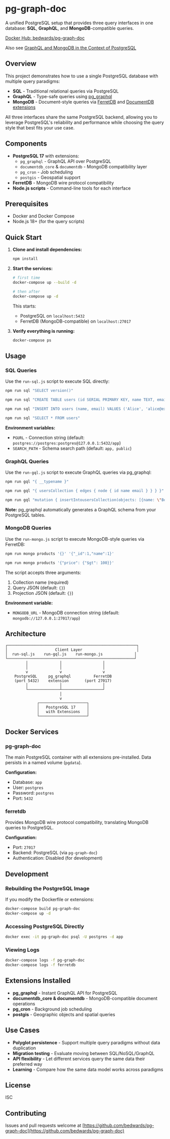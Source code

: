 # pg-graph-doc

A unified PostgreSQL setup that provides three query interfaces in one database: **SQL**, **GraphQL**, and **MongoDB**-compatible queries.

[Docker Hub: bedwards/pg-graph-doc](https://hub.docker.com/repository/docker/bedwards/pg-graph-doc)

Also see [GraphQL and MongoDB in the Context of PostgreSQL](GraphQL-and-MongoDB-in-the-Context-of-PostgreSQL.md)

## Overview

This project demonstrates how to use a single PostgreSQL database with multiple query paradigms:

- **SQL** - Traditional relational queries via PostgreSQL
- **GraphQL** - Type-safe queries using [pg_graphql](https://github.com/supabase/pg_graphql)
- **MongoDB** - Document-style queries via [FerretDB](https://www.ferretdb.io/) and [DocumentDB extensions](https://github.com/pg-documentdb/pg-documentdb)

All three interfaces share the same PostgreSQL backend, allowing you to leverage PostgreSQL's reliability and performance while choosing the query style that best fits your use case.

## Components

- **PostgreSQL 17** with extensions:
  - `pg_graphql` - GraphQL API over PostgreSQL
  - `documentdb_core` & `documentdb` - MongoDB compatibility layer
  - `pg_cron` - Job scheduling
  - `postgis` - Geospatial support
- **FerretDB** - MongoDB wire protocol compatibility
- **Node.js scripts** - Command-line tools for each interface

## Prerequisites

- Docker and Docker Compose
- Node.js 18+ (for the query scripts)

## Quick Start

1. **Clone and install dependencies:**

   ```bash
   npm install
   ```

2. **Start the services:**

   ```bash
   # first time
   docker-compose up --build -d 

   # then after
   docker-compose up -d
   ```

   This starts:
   - PostgreSQL on `localhost:5432`
   - FerretDB (MongoDB-compatible) on `localhost:27017`

3. **Verify everything is running:**

   ```bash
   docker-compose ps
   ```

## Usage

### SQL Queries

Use the `run-sql.js` script to execute SQL directly:

```bash
npm run sql "SELECT version()"
```

```bash
npm run sql "CREATE TABLE users (id SERIAL PRIMARY KEY, name TEXT, email TEXT)"
```

```bash
npm run sql "INSERT INTO users (name, email) VALUES ('Alice', 'alice@example.com')"
```

```bash
npm run sql "SELECT * FROM users"
```

**Environment variables:**
- `PGURL` - Connection string (default: `postgres://postgres:postgres@127.0.0.1:5432/app`)
- `SEARCH_PATH` - Schema search path (default: `app, public`)

### GraphQL Queries

Use the `run-gql.js` script to execute GraphQL queries via pg_graphql:

```bash
npm run gql "{ __typename }"
```

```bash
npm run gql "{ usersCollection { edges { node { id name email } } } }"
```

```bash
npm run gql "mutation { insertIntousersCollection(objects: [{name: \"Bob\", email: \"bob@example.com\"}]) { records { id } } }"
```

**Note:** pg_graphql automatically generates a GraphQL schema from your PostgreSQL tables.

### MongoDB Queries

Use the `run-mongo.js` script to execute MongoDB-style queries via FerretDB:

```bash
npm run mongo products '{}' '{"_id":1,"name":1}'
```

```bash
npm run mongo products '{"price": {"$gt": 100}}'
```

The script accepts three arguments:
1. Collection name (required)
2. Query JSON (default: `{}`)
3. Projection JSON (default: `{}`)

**Environment variable:**
- `MONGODB_URL` - MongoDB connection string (default: `mongodb://127.0.0.1:27017/app`)

## Architecture

```
┌─────────────────────────────────────────────────────────┐
│                     Client Layer                        │
│  run-sql.js    run-gql.js    run-mongo.js              │
└────────────────────────────────────────────────────────┘
         │              │                  │
         │              │                  │
         v              v                  v
    PostgreSQL     pg_graphql          FerretDB
    (port 5432)    extension       (port 27017)
         │              │                  │
         └──────────────┴──────────────────┘
                        │
                        v
              ┌─────────────────────┐
              │   PostgreSQL 17     │
              │   with Extensions   │
              └─────────────────────┘
```

## Docker Services

### pg-graph-doc

The main PostgreSQL container with all extensions pre-installed. Data persists in a named volume (`pgdata`).

**Configuration:**
- Database: `app`
- User: `postgres`
- Password: `postgres`
- Port: `5432`

### ferretdb

Provides MongoDB wire protocol compatibility, translating MongoDB queries to PostgreSQL.

**Configuration:**
- Port: `27017`
- Backend: PostgreSQL (via `pg-graph-doc`)
- Authentication: Disabled (for development)

## Development

### Rebuilding the PostgreSQL Image

If you modify the Dockerfile or extensions:

```bash
docker-compose build pg-graph-doc
docker-compose up -d
```

### Accessing PostgreSQL Directly

```bash
docker exec -it pg-graph-doc psql -U postgres -d app
```

### Viewing Logs

```bash
docker-compose logs -f pg-graph-doc
docker-compose logs -f ferretdb
```

## Extensions Installed

- **pg_graphql** - Instant GraphQL API for PostgreSQL
- **documentdb_core & documentdb** - MongoDB-compatible document operations
- **pg_cron** - Background job scheduling
- **postgis** - Geographic objects and spatial queries

## Use Cases

- **Polyglot persistence** - Support multiple query paradigms without data duplication
- **Migration testing** - Evaluate moving between SQL/NoSQL/GraphQL
- **API flexibility** - Let different services query the same data their preferred way
- **Learning** - Compare how the same data model works across paradigms

## License

ISC

## Contributing

Issues and pull requests welcome at [https://github.com/bedwards/pg-graph-doc](https://github.com/bedwards/pg-graph-doc)
